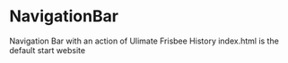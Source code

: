 # NavigationBar
Navigation Bar with an action of Ulimate Frisbee History
index.html is the default start website
